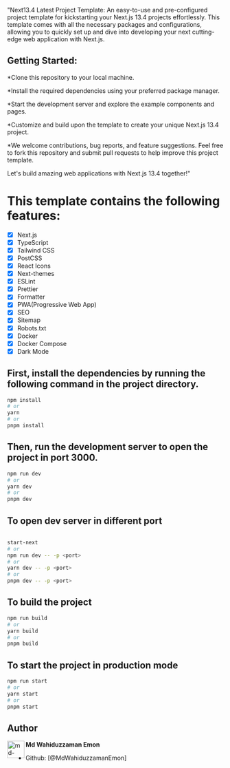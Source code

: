 "Next13.4 Latest Project Template: An easy-to-use and pre-configured project template for kickstarting your Next.js 13.4 projects effortlessly. This template comes with all the necessary packages and configurations, allowing you to quickly set up and dive into developing your next cutting-edge web application with Next.js.

## Getting Started:

\*Clone this repository to your local machine.

\*Install the required dependencies using your preferred package manager.

\*Start the development server and explore the example components and pages.

\*Customize and build upon the template to create your unique Next.js 13.4 project.

\*We welcome contributions, bug reports, and feature suggestions. Feel free to fork this repository and submit pull requests to help improve this project template.

Let's build amazing web applications with Next.js 13.4 together!"

# This template contains the following features:

- [x] Next.js
- [x] TypeScript
- [x] Tailwind CSS
- [x] PostCSS
- [x] React Icons
- [x] Next-themes
- [x] ESLint
- [x] Prettier
- [x] Formatter
- [x] PWA(Progressive Web App)
- [x] SEO
- [x] Sitemap
- [x] Robots.txt
- [x] Docker
- [x] Docker Compose
- [x] Dark Mode

## First, install the dependencies by running the following command in the project directory.

```bash
npm install
# or
yarn
# or
pnpm install
```

## Then, run the development server to open the project in port 3000.

```bash
npm run dev
# or
yarn dev
# or
pnpm dev
```

## To open dev server in different port

```bash

start-next
# or
npm run dev -- -p <port>
# or
yarn dev -- -p <port>
# or
pnpm dev -- -p <port>
```

## To build the project

```bash
npm run build
# or
yarn build
# or
pnpm build
```

## To start the project in production mode

```bash
npm run start
# or
yarn start
# or
pnpm start
```

## Author

<img align="left" src="https://user-images.githubusercontent.com/83487057/224383152-3d83875a-6e49-46c2-be8f-5d0627e0a27e.png" alt="md-wahiduzzaman-emon" height="40" width="40" /> **Md Wahiduzzaman Emon**

- Github: [@MdWahiduzzamanEmon]
